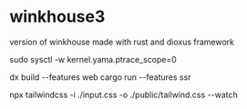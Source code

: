 # winkhouse3
version of winkhouse made with rust and dioxus framework


sudo sysctl -w kernel.yama.ptrace_scope=0

dx build --features web
cargo run --features ssr

npx tailwindcss -i ./input.css -o ./public/tailwind.css --watch